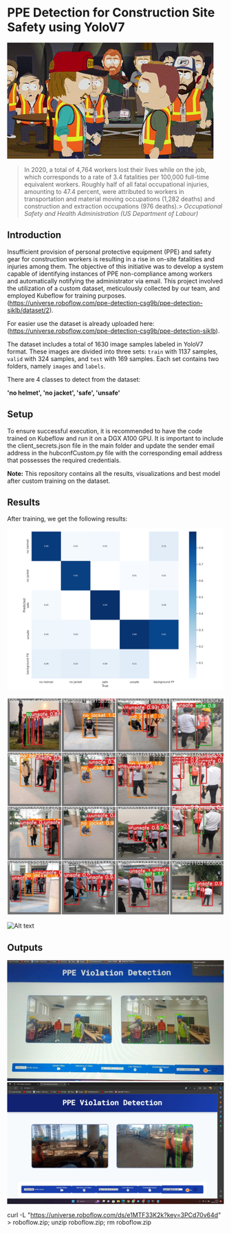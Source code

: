 # PPE Detection for Construction Site Safety using YoloV7
![Alt text](media/intro.gif)
>In 2020, a total of 4,764 workers lost their lives while on the job, which corresponds to a rate of 3.4 fatalities per 100,000 full-time equivalent workers. Roughly half of all fatal occupational injuries, amounting to 47.4 percent, were attributed to workers in transportation and material moving occupations (1,282 deaths) and construction and extraction occupations (976 deaths).>
> *Occupational Safety and Health Administration (US Department of Labour)*


## Introduction

Insufficient provision of personal protective equipment (PPE) and safety gear for construction workers is resulting in a rise in on-site fatalities and injuries among them. The objective of this initiative was to develop a system capable of identifying instances of PPE non-compliance among workers and automatically notifying the administrator via email. This project involved the utilization of a custom dataset, meticulously collected by our team, and employed Kubeflow for training purposes.(https://universe.roboflow.com/ppe-detection-csg9b/ppe-detection-siklb/dataset/2).

For easier use the dataset is already uploaded here: (https://universe.roboflow.com/ppe-detection-csg9b/ppe-detection-siklb).


The dataset includes a total of 1630 image samples labeled in YoloV7 format. These images are divided into three sets: `train` with 1137 samples, `valid` with 324 samples, and `test` with 169 samples. Each set contains two folders, namely `images` and `labels`.

There are 4 classes to detect from the dataset:

**'no helmet', 'no jacket', 'safe', 'unsafe'**



## Setup

To ensure successful execution, it is recommended to have the code trained on Kubeflow and run it on a DGX A100 GPU. It is important to include the client_secrets.json file in the main folder and update the sender email address in the hubconfCustom.py file with the corresponding email address that possesses the required credentials.

**Note:** This repository contains all the results, visualizations and best model after custom training on the dataset.

## Results

After training, we get the following results:

![Alt text](output/confusion_matrix.png)

![Alt text](output/test_batch0_pred.jpeg)

![Alt text](output/test_batch2_labels.jpeg)


## Outputs

![Alt text](output/IMG_20230520_034649.jpg)
![Alt text](output/IMG-20230406-WA0022.jpg)




curl -L "https://universe.roboflow.com/ds/e1MTF33K2k?key=3PCd70v64d" &gt; roboflow.zip; unzip roboflow.zip; rm roboflow.zip

